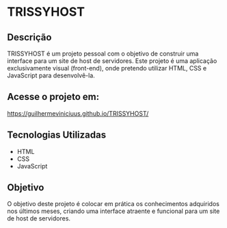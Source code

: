 # TRISSYHOST

## Descrição

TRISSYHOST é um projeto pessoal com o objetivo de construir uma interface para um site de host de servidores. Este projeto é uma aplicação exclusivamente visual (front-end), onde pretendo utilizar HTML, CSS e JavaScript para desenvolvê-la.

## Acesse o projeto em:

https://guilhermeviniciuus.github.io/TRISSYHOST/

## Tecnologias Utilizadas

- HTML
- CSS
- JavaScript

## Objetivo

O objetivo deste projeto é colocar em prática os conhecimentos adquiridos nos últimos meses, criando uma interface atraente e funcional para um site de host de servidores.
